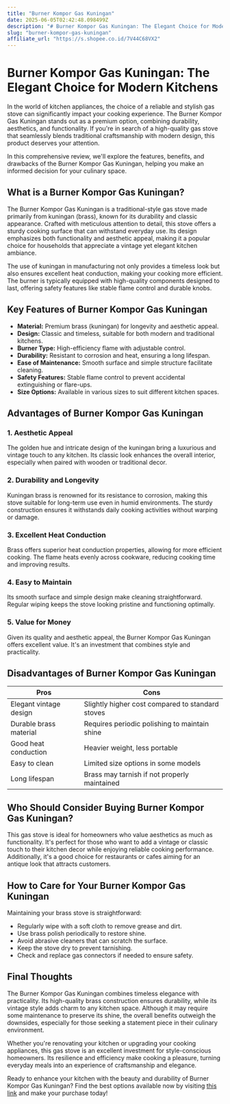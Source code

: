 ```yaml
---
title: "Burner Kompor Gas Kuningan"
date: 2025-06-05T02:42:48.098499Z
description: "# Burner Kompor Gas Kuningan: The Elegant Choice for Modern Kitchens..."
slug: "burner-kompor-gas-kuningan"
affiliate_url: "https://s.shopee.co.id/7V44C68VX2"
---
```

# Burner Kompor Gas Kuningan: The Elegant Choice for Modern Kitchens

In the world of kitchen appliances, the choice of a reliable and stylish gas stove can significantly impact your cooking experience. The Burner Kompor Gas Kuningan stands out as a premium option, combining durability, aesthetics, and functionality. If you're in search of a high-quality gas stove that seamlessly blends traditional craftsmanship with modern design, this product deserves your attention.

In this comprehensive review, we'll explore the features, benefits, and drawbacks of the Burner Kompor Gas Kuningan, helping you make an informed decision for your culinary space.

## What is a Burner Kompor Gas Kuningan?

The Burner Kompor Gas Kuningan is a traditional-style gas stove made primarily from kuningan (brass), known for its durability and classic appearance. Crafted with meticulous attention to detail, this stove offers a sturdy cooking surface that can withstand everyday use. Its design emphasizes both functionality and aesthetic appeal, making it a popular choice for households that appreciate a vintage yet elegant kitchen ambiance.

The use of kuningan in manufacturing not only provides a timeless look but also ensures excellent heat conduction, making your cooking more efficient. The burner is typically equipped with high-quality components designed to last, offering safety features like stable flame control and durable knobs.

## Key Features of Burner Kompor Gas Kuningan

- **Material:** Premium brass (kuningan) for longevity and aesthetic appeal.
- **Design:** Classic and timeless, suitable for both modern and traditional kitchens.
- **Burner Type:** High-efficiency flame with adjustable control.
- **Durability:** Resistant to corrosion and heat, ensuring a long lifespan.
- **Ease of Maintenance:** Smooth surface and simple structure facilitate cleaning.
- **Safety Features:** Stable flame control to prevent accidental extinguishing or flare-ups.
- **Size Options:** Available in various sizes to suit different kitchen spaces.

## Advantages of Burner Kompor Gas Kuningan

### 1. Aesthetic Appeal
The golden hue and intricate design of the kuningan bring a luxurious and vintage touch to any kitchen. Its classic look enhances the overall interior, especially when paired with wooden or traditional decor.

### 2. Durability and Longevity
Kuningan brass is renowned for its resistance to corrosion, making this stove suitable for long-term use even in humid environments. The sturdy construction ensures it withstands daily cooking activities without warping or damage.

### 3. Excellent Heat Conduction
Brass offers superior heat conduction properties, allowing for more efficient cooking. The flame heats evenly across cookware, reducing cooking time and improving results.

### 4. Easy to Maintain
Its smooth surface and simple design make cleaning straightforward. Regular wiping keeps the stove looking pristine and functioning optimally.

### 5. Value for Money
Given its quality and aesthetic appeal, the Burner Kompor Gas Kuningan offers excellent value. It's an investment that combines style and practicality.

## Disadvantages of Burner Kompor Gas Kuningan

| Pros | Cons |
|---------|--------------------------------------------------------------|
| Elegant vintage design | Slightly higher cost compared to standard stoves |
| Durable brass material | Requires periodic polishing to maintain shine |
| Good heat conduction | Heavier weight, less portable |
| Easy to clean | Limited size options in some models |
| Long lifespan | Brass may tarnish if not properly maintained |

## Who Should Consider Buying Burner Kompor Gas Kuningan?

This gas stove is ideal for homeowners who value aesthetics as much as functionality. It's perfect for those who want to add a vintage or classic touch to their kitchen decor while enjoying reliable cooking performance. Additionally, it's a good choice for restaurants or cafes aiming for an antique look that attracts customers.

## How to Care for Your Burner Kompor Gas Kuningan

Maintaining your brass stove is straightforward:

- Regularly wipe with a soft cloth to remove grease and dirt.
- Use brass polish periodically to restore shine.
- Avoid abrasive cleaners that can scratch the surface.
- Keep the stove dry to prevent tarnishing.
- Check and replace gas connectors if needed to ensure safety.

## Final Thoughts

The Burner Kompor Gas Kuningan combines timeless elegance with practicality. Its high-quality brass construction ensures durability, while its vintage style adds charm to any kitchen space. Although it may require some maintenance to preserve its shine, the overall benefits outweigh the downsides, especially for those seeking a statement piece in their culinary environment.

Whether you're renovating your kitchen or upgrading your cooking appliances, this gas stove is an excellent investment for style-conscious homeowners. Its resilience and efficiency make cooking a pleasure, turning everyday meals into an experience of craftsmanship and elegance.

Ready to enhance your kitchen with the beauty and durability of Burner Kompor Gas Kuningan? Find the best options available now by visiting [this link](https://s.shopee.co.id/7V44C68VX2) and make your purchase today!
